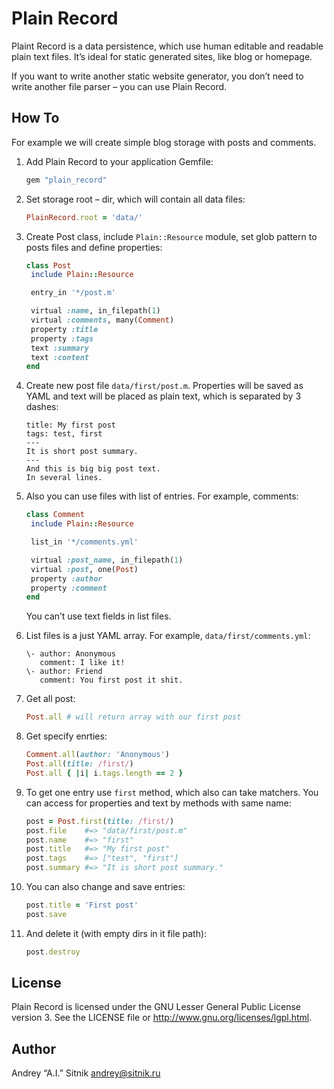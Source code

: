 # Plain Record

Plaint Record is a data persistence, which use human editable and readable plain
text files. It’s ideal for static generated sites, like blog or homepage.

If you want to write another static website generator, you don’t need to write
another file parser – you can use Plain Record.

## How To

For example we will create simple blog storage with posts and comments.

1. Add Plain Record to your application Gemfile:

     ```ruby
    gem "plain_record"
     ```

2. Set storage root – dir, which will contain all data files:

     ```ruby
    PlainRecord.root = 'data/'
     ```

3. Create Post class, include `Plain::Resource` module, set glob pattern
   to posts files and define properties:

     ```ruby
    class Post
      include Plain::Resource

      entry_in '*/post.m'

      virtual :name, in_filepath(1)
      virtual :comments, many(Comment)
      property :title
      property :tags
      text :summary
      text :content
    end
     ```

4. Create new post file `data/first/post.m`. Properties will be saved as
   YAML and text will be placed as plain text, which is separated by 3 dashes:

     ```
    title: My first post
    tags: test, first
    ---
    It is short post summary.
    ---
    And this is big big post text.
    In several lines.
     ```

5. Also you can use files with list of entries. For example, comments:

     ```ruby
    class Comment
      include Plain::Resource

      list_in '*/comments.yml'

      virtual :post_name, in_filepath(1)
      virtual :post, one(Post)
      property :author
      property :comment
    end
     ```
   You can’t use text fields in list files.
6. List files is a just YAML array. For example, `data/first/comments.yml`:

     <pre><code>\- author: Anonymous
      comment: I like it!
   \- author: Friend
      comment: You first post it shit.</pre></code>

7. Get all post:

     ```ruby
    Post.all # will return array with our first post
     ```

8. Get specify enrties:

     ```ruby
    Comment.all(author: 'Anonymous')
    Post.all(title: /first/)
    Post.all { |i| i.tags.length == 2 }
     ```

9. To get one entry use `first` method, which also can take matchers. You can
   access for properties and text by methods with same name:

     ```ruby
    post = Post.first(title: /first/)
    post.file    #=> "data/first/post.m"
    post.name    #=> "first"
    post.title   #=> "My first post"
    post.tags    #=> ["test", "first"]
    post.summary #=> "It is short post summary."
     ```

10. You can also change and save entries:

      ```ruby
    post.title = 'First post'
    post.save
      ```

11. And delete it (with empty dirs in it file path):

      ```ruby
    post.destroy
      ```

## License

Plain Record is licensed under the GNU Lesser General Public License version 3.
See the LICENSE file or http://www.gnu.org/licenses/lgpl.html.

## Author

Andrey “A.I.” Sitnik <andrey@sitnik.ru> 
